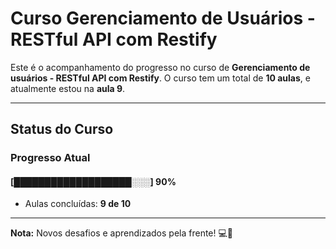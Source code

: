 # **Curso Gerenciamento de Usuários - RESTful API com Restify**

Este é o acompanhamento do progresso no curso de **Gerenciamento de usuários - RESTful API com Restify**. O curso tem um total de **10 aulas**, e atualmente estou na **aula 9**.

---

## **Status do Curso**

### Progresso Atual  
#### [███████████████████░░░] **90%**  
- Aulas concluídas: **9 de 10**  

---

**Nota:** Novos desafios e aprendizados pela frente! 💻🚀
